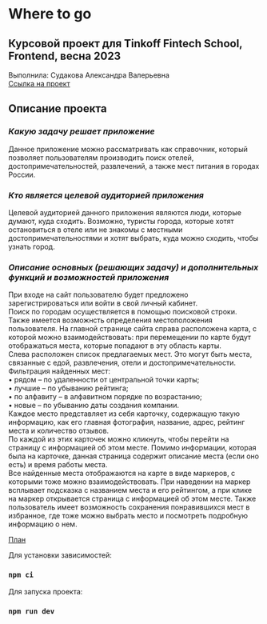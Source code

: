 # Where to go

## Курсовой проект для Tinkoff Fintech School, Frontend, весна 2023
Выполнила: Судакова Александра Валерьевна  
[Ссылка на проект](https://coursework-asudakova.vercel.app/)

## Описание проекта
### *Какую задачу решает приложение*  
Данное приложение можно рассматривать как справочник, который позволяет пользователям производить поиск отелей, достопримечательностей, развлечений, а также мест питания в городах России.
### *Кто является целевой аудиторией приложения*  
Целевой аудиторией данного приложения являются люди, которые думают, куда сходить. Возможно, туристы города, которые хотят остановиться в отеле или не знакомы с местными достопримечательностями и хотят выбрать, куда можно сходить, чтобы узнать город.
### *Описание основных (решающих задачу) и дополнительных функций и возможностей приложения*  
При входе на сайт пользователю будет предложено зарегистрироваться или войти в свой личный кабинет.  
Поиск по городам осуществляется в помощью поисковой строки. Также имеется возможнсть определения местоположения пользователя.
На главной странице сайта справа расположена карта, с которой можно взаимодействовать: при перемещении по карте будут отображаться места, которые попадают в эту область карты.  
Слева расположен список предлагаемых мест. Это могут быть места, связанные с едой, развлечения, отели и достопримечательности.  
Фильтрация найденных мест:  
•	рядом – по удаленности от центральной точки карты;  
•	лучшие – по убыванию рейтинга;  
•	по алфавиту –  в алфавитном порядке по возрастанию;  
•	новые – по убыванию даты создания компании.  
Каждое место представляет из себя карточку, содержащую такую информацию, как его главная фотография, название, адрес, рейтинг места и количество отзывов.  
По каждой из этих карточек можно кликнуть, чтобы перейти на страницу с информацией об этом месте. Помимо информации, которая была на карточке, данная страница содержит описание места (если оно есть) и время работы места.  
Все найденные места отображаются на карте в виде маркеров, с которыми тоже можно взаимодействовать. При наведении на маркер всплывает подсказка с названием места и его рейтингом, а при клике на маркер открывается страница с информацией об этом месте.
Также пользователь имеет возможность сохранения понравившихся мест в избранное, где тоже можно выбрать место и посмотреть подробную информацию о нем.

[План](https://docs.google.com/document/d/1r8LIuEX_w71j6Np-cXQunnFkjRgYZFn_KJPPyiR40uU/edit?usp=sharing)

Для установки зависимостей:

### `npm ci`  
  
Для запуска проекта:

### `npm run dev`
